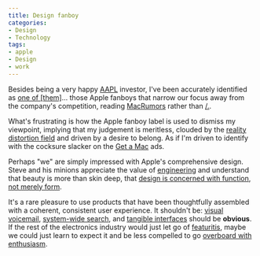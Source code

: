 ```yaml
---
title: Design fanboy
categories:
- Design
- Technology
tags:
- apple
- Design
- work
---
```


Besides being a very happy [AAPL][1] investor, I've been accurately identified as [one of [them]][2]... those Apple fanboys that narrow our focus away from the company's competition, reading [MacRumors][3] rather than [/.][4].

What's frustrating is how the Apple fanboy label is used to dismiss my viewpoint, implying that my judgement is meritless, clouded by the [reality distortion field][5] and driven by a desire to belong.  As if I'm driven to identify with the cocksure slacker on the [Get a Mac][6] ads.

Perhaps "we" are simply impressed with Apple's comprehensive design.  Steve and his minions appreciate the value of [engineering][7] and understand that beauty is more than skin deep, that [design is concerned with function, not merely form][8].

It's a rare pleasure to use products that have been thoughtfully assembled with a coherent, consistent user experience.  It shouldn't be: [visual voicemail][9], [system-wide search][10], and [tangible interfaces][11] should be **obvious**.  If the rest of the electronics industry would just let go of [featuritis][12], maybe we could just learn to expect it and be less compelled to go [overboard with enthusiasm][13].

   [1]: http://finance.google.com/finance?q=AAPL
   [2]: /2007/01/18/heir-to-the-throne.html
   [3]: http://www.macrumors.com/
   [4]: http://slashdot.org/
   [5]: http://en.wikipedia.org/wiki/Reality_distortion_field
   [6]: http://www.apple.com/getamac/
   [7]: http://daringfireball.net/linked/2007/january#tue-23-mossberg
   [8]: http://www.nytimes.com/2003/11/30/magazine/30IPOD.html?ex=1386133200&en=750c9021e58923d5&ei=5007&partner=USERLAND
   [9]: http://www.apple.com/iphone/phone/?feature=feature02
   [10]: http://www.apple.com/macosx/features/spotlight/
   [11]: http://www.apple.com/macosx/features/fastuserswitching/
   [12]: http://www.thomas-fitzgerald.net/2007/01/17/reaction-to-the-iphone-reveals-how-the-electronics-industry-failed-to-beat-the-ipod/
   [13]: http://www.kottke.org/07/01/the-apple-iphone

